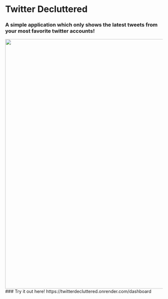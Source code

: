 # Twitter Decluttered
### A simple application which only shows the latest tweets from your most favorite twitter accounts!
<img src="https://media.giphy.com/media/rFWdd3on1K2ZU6Wa8l/giphy.gif)" width="1000" height="800" />
### Try it out here! https://twitterdecluttered.onrender.com/dashboard
